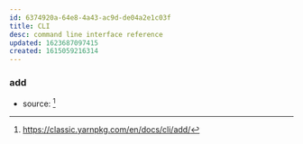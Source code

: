 ```yaml
---
id: 6374920a-64e8-4a43-ac9d-de04a2e1c03f
title: CLI
desc: command line interface reference
updated: 1623687097415
created: 1615059216314
---
```


### add
- source: [^add]
<!-- -->

[^add]: https://classic.yarnpkg.com/en/docs/cli/add/
